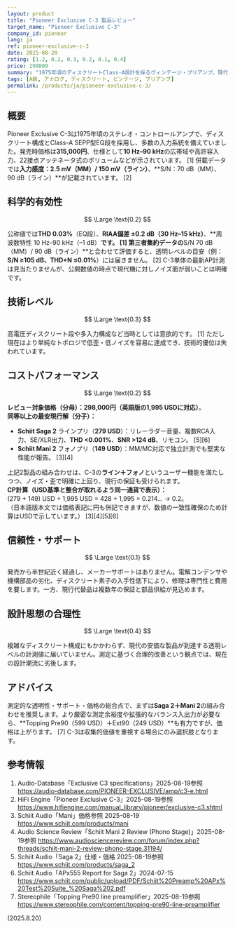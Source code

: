 ```yaml
---
layout: product
title: "Pioneer Exclusive C-3 製品レビュー"
target_name: "Pioneer Exclusive C-3"
company_id: pioneer
lang: ja
ref: pioneer-exclusive-c-3
date: 2025-08-20
rating: [1.2, 0.2, 0.3, 0.2, 0.1, 0.4]
price: 298000
summary: "1975年頃のディスクリートClass-A設計を採るヴィンテージ・プリアンプ。現代の同等機は測定性能・保証ともに上回り低価格で入手でき、技術的には陳腐化しています。"
tags: [A級, アナログ, ディスクリート, ビンテージ, プリアンプ]
permalink: /products/ja/pioneer-exclusive-c-3/
---
```

## 概要

Pioneer Exclusive C-3は1975年頃のステレオ・コントロールアンプで、ディスクリート構成とClass-A SEPP型EQ段を採用し、多数の入力系統を備えていました。発売時価格は**315,000円**、仕様として**10 Hz–90 kHz**の広帯域や高許容入力、22接点アッテネータ式のボリュームなどが示されています。 [1] 併載データでは**入力感度：2.5 mV（MM）/ 150 mV（ライン）**、**S/N：70 dB（MM）、90 dB（ライン）**が記載されています。 [2]

## 科学的有効性

$$ \Large \text{0.2} $$

公称値では**THD 0.03%**（EQ段）、**RIAA偏差 ±0.2 dB（30 Hz–15 kHz）**、**周波数特性 10 Hz–90 kHz（–1 dB）**です。 [1] 第三者集約データの**S/N 70 dB（MM）/ 90 dB（ライン）**と合わせて評価すると、透明レベルの目安（例：**S/N ≥105 dB、THD+N ≤0.01%**）には届きません。 [2] C-3単体の最新AP計測は見当たりませんが、公開数値の時点で現代機に対しノイズ面が弱いことは明確です。

## 技術レベル

$$ \Large \text{0.3} $$

高電圧ディスクリート段や多入力構成など当時としては意欲的です。 [1] ただし現在はより単純なトポロジで低歪・低ノイズを容易に達成でき、技術的優位は失われています。

## コストパフォーマンス

$$ \Large \text{0.2} $$

**レビュー対象価格（分母）：298,000円（英語版の1,995 USDに対応）**。  
**同等以上の最安現行解（分子）：**  
- **Schiit Saga 2** ラインプリ（**279 USD**）：リレーラダー音量、複数RCA入力、SE/XLR出力、**THD <0.001%**、**SNR >124 dB**、リモコン。 [5][6]  
- **Schiit Mani 2** フォノプリ（**149 USD**）：MM/MC対応で独立計測でも堅実な性能が報告。 [3][4]

上記2製品の組み合わせは、C-3の**ライン＋フォノ**というユーザー機能を満たしつつ、ノイズ・歪で明確に上回り、現行の保証も受けられます。  
**CP計算（USD基準と整合が取れるよう同一通貨で表示）：**  
(279 + 149) USD ÷ 1,995 USD = 428 ÷ 1,995 = 0.214… → 0.2。  
（日本語版本文では価格表記に円も併記できますが、数値の一致性確保のため計算はUSDで示しています。） [3][4][5][6]

## 信頼性・サポート

$$ \Large \text{0.1} $$

発売から半世紀近く経過し、メーカーサポートはありません。電解コンデンサや機構部品の劣化、ディスクリート素子の入手性低下により、修理は専門性と費用を要します。一方、現行代替品は複数年の保証と部品供給が見込めます。

## 設計思想の合理性

$$ \Large \text{0.4} $$

複雑なディスクリート構成にもかかわらず、現代の安価な製品が到達する透明レベルの計測値に届いていません。測定に基づく合理的改善という観点では、現在の設計潮流に劣後します。

## アドバイス

測定的な透明性・サポート・価格の総合点で、まずは**Saga 2＋Mani 2**の組み合わせを推奨します。より厳密な測定余裕度や拡張的なバランス入出力が必要なら、**Topping Pre90（599 USD）＋Ext90（249 USD）**も有力ですが、価格は上がります。 [7] C-3は収集的価値を重視する場合にのみ選択肢となります。

## 参考情報

1. Audio-Database「Exclusive C3 specifications」2025-08-19参照 https://audio-database.com/PIONEER-EXCLUSIVE/amp/c3-e.html  
2. HiFi Engine「Pioneer Exclusive C-3」2025-08-19参照 https://www.hifiengine.com/manual_library/pioneer/exclusive-c3.shtml  
3. Schiit Audio「Mani」価格参照 2025-08-19 https://www.schiit.com/products/mani  
4. Audio Science Review「Schiit Mani 2 Review (Phono Stage)」2025-08-19参照 https://www.audiosciencereview.com/forum/index.php?threads/schiit-mani-2-review-phono-stage.31194/  
5. Schiit Audio「Saga 2」仕様・価格 2025-08-19参照 https://www.schiit.com/products/saga_2  
6. Schiit Audio「APx555 Report for Saga 2」2024-07-15 https://www.schiit.com/public/upload/PDF/Schiit%20Preamp%20APx%20Test%20Suite_%20Saga%202.pdf  
7. Stereophile「Topping Pre90 line preamplifier」2025-08-19参照 https://www.stereophile.com/content/topping-pre90-line-preamplifier  

(2025.8.20)


